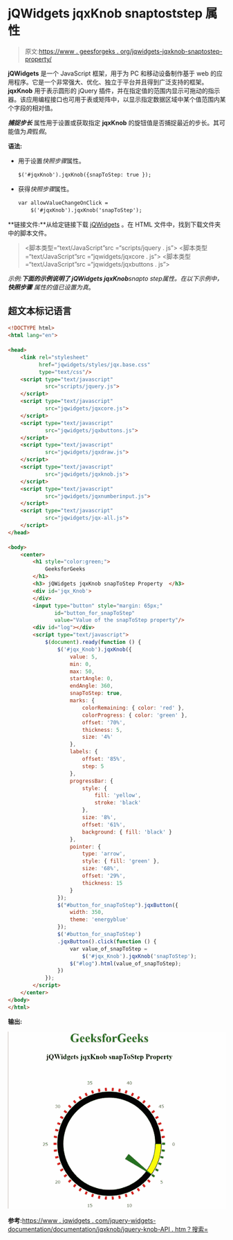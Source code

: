 # jQWidgets jqxKnob snaptoststep 属性

> 原文:[https://www . geesforgeks . org/jqwidgets-jqxknob-snaptostep-property/](https://www.geeksforgeeks.org/jqwidgets-jqxknob-snaptostep-property/)

**jQWidgets** 是一个 JavaScript 框架，用于为 PC 和移动设备制作基于 web 的应用程序。它是一个非常强大、优化、独立于平台并且得到广泛支持的框架。 **jqxKnob** 用于表示圆形的 jQuery 插件，并在指定值的范围内显示可拖动的指示器。该应用编程接口也可用于表或矩阵中，以显示指定数据区域中某个值范围内某个字段的相对值。

***捕捉步长*** 属性用于设置或获取指定 **jqxKnob** 的旋钮值是否捕捉最近的步长。其可能值为*真*假*假*。

**语法:**

*   用于设置*快照步骤*属性。

    ```html
    $('#jqxKnob').jqxKnob({snapToStep: true });
    ```

*   获得*快照步骤*属性。

    ```html
    var allowValueChangeOnClick = 
        $('#jqxKnob').jqxKnob('snapToStep');
    ```

**链接文件:**从给定链接下载 [jQWidgets](https://www.jqwidgets.com/download/) 。在 HTML 文件中，找到下载文件夹中的脚本文件。

> <link rel="”stylesheet”" href="”jqwidgets/styles/jqx.base.css”" type="”text/css”">
> <脚本类型=“text/JavaScript”src =“scripts/jquery . js”></script>
> <脚本类型=“text/JavaScript”src =“jqwidgets/jqxcore . js”></script>
> <脚本类型=“text/JavaScript”src =“jqwidgets/jqxbuttons . js”>

**示例:**下面的示例说明了 jQWidgets jqxKnob***snapto step***属性。在以下示例中， ***快照步骤*** 属性的值已设置为*真*。

## 超文本标记语言

```html
<!DOCTYPE html>
<html lang="en">

<head>
    <link rel="stylesheet" 
          href="jqwidgets/styles/jqx.base.css" 
          type="text/css"/>
    <script type="text/javascript" 
            src="scripts/jquery.js">
    </script>
    <script type="text/javascript" 
            src="jqwidgets/jqxcore.js">
    </script>
    <script type="text/javascript" 
            src="jqwidgets/jqxbuttons.js">
    </script>
    <script type="text/javascript" 
            src="jqwidgets/jqxdraw.js">
    </script>
    <script type="text/javascript" 
            src="jqwidgets/jqxknob.js">
    </script>
    <script type="text/javascript" 
            src="jqwidgets/jqxnumberinput.js">
    </script>
    <script type="text/javascript" 
            src="jqwidgets/jqx-all.js">
    </script>
</head>

<body>
    <center>
        <h1 style="color:green;">
            GeeksforGeeks
        </h1>
        <h3> jQWidgets jqxKnob snapToStep Property  </h3>
        <div id='jqx_Knob'>
        </div>
        <input type="button" style="margin: 65px;" 
               id="button_for_snapToStep"
               value="Value of the snapToStep property"/>
        <div id="log"></div>
        <script type="text/javascript">
            $(document).ready(function () {
                $('#jqx_Knob').jqxKnob({
                    value: 5,
                    min: 0,
                    max: 50,
                    startAngle: 0,
                    endAngle: 360,
                    snapToStep: true,
                    marks: {
                        colorRemaining: { color: 'red' },
                        colorProgress: { color: 'green' },
                        offset: '70%',
                        thickness: 5,
                        size: '4%'
                    },
                    labels: {
                        offset: '85%',
                        step: 5
                    },
                    progressBar: {
                        style: {
                            fill: 'yellow',
                            stroke: 'black'
                        },
                        size: '8%',
                        offset: '61%',
                        background: { fill: 'black' }
                    },
                    pointer: {
                        type: 'arrow',
                        style: { fill: 'green' },
                        size: '68%',
                        offset: '29%',
                        thickness: 15
                    }
                });
                $("#button_for_snapToStep").jqxButton({
                    width: 350,
                    theme: 'energyblue'
                });
                $('#button_for_snapToStep')
                .jqxButton().click(function () {
                    var value_of_snapToStep =
                        $('#jqx_Knob').jqxKnob('snapToStep');
                    $("#log").html(value_of_snapToStep);
                })
            });
        </script>
    </center>
</body>
</html>
```

**输出:**

![](img/f515ae471b720e248836d7f59818aad6.png)

**参考:**[https://www . jqwidgets . com/jquery-widgets-documentation/documentation/jqxknob/jquery-knob-API . htm？搜索=](https://www.jqwidgets.com/jquery-widgets-documentation/documentation/jqxknob/jquery-knob-api.htm?search=)